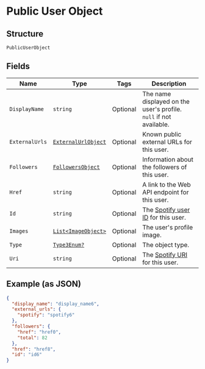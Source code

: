 
# Public User Object

## Structure

`PublicUserObject`

## Fields

| Name | Type | Tags | Description |
|  --- | --- | --- | --- |
| `DisplayName` | `string` | Optional | The name displayed on the user's profile. `null` if not available. |
| `ExternalUrls` | [`ExternalUrlObject`](../../doc/models/external-url-object.md) | Optional | Known public external URLs for this user. |
| `Followers` | [`FollowersObject`](../../doc/models/followers-object.md) | Optional | Information about the followers of this user. |
| `Href` | `string` | Optional | A link to the Web API endpoint for this user. |
| `Id` | `string` | Optional | The [Spotify user ID](/documentation/web-api/concepts/spotify-uris-ids) for this user. |
| `Images` | [`List<ImageObject>`](../../doc/models/image-object.md) | Optional | The user's profile image. |
| `Type` | [`Type3Enum?`](../../doc/models/type-3-enum.md) | Optional | The object type. |
| `Uri` | `string` | Optional | The [Spotify URI](/documentation/web-api/concepts/spotify-uris-ids) for this user. |

## Example (as JSON)

```json
{
  "display_name": "display_name6",
  "external_urls": {
    "spotify": "spotify6"
  },
  "followers": {
    "href": "href0",
    "total": 82
  },
  "href": "href8",
  "id": "id6"
}
```

